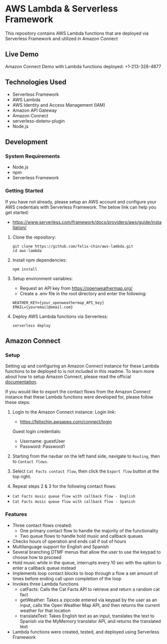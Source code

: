 # AWS Lambda & Serverless Framework

This repository contains AWS Lambda functions that are deployed via Serverless Framework and utilized in Amazon Connect

## Live Demo

Amazon Connect Demo with Lambda functions deployed: +1-213-328-4877

## Technologies Used

- Serverless Framework
- AWS Lambda
- AWS Identity and Access Management (IAM)
- Amazon API Gateway
- Amazon Connect
- serverless-dotenv-plugin
- Node.js

## Development

### System Requirements

- Node.js
- npm
- Serverless Framework

### Getting Started

If you have not already, please setup an AWS account and configure your AWS credentials with Serverless Framework. The below link can help you get started:
- https://www.serverless.com/framework/docs/providers/aws/guide/installation/

1. Clone the repository:
    ```shell
    git clone https://github.com/felix-chin/aws-lambda.git
    cd aws-lambda
    ```
2. Install npm dependencies:
    ```shell
    npm install
    ```
3. Setup environment variables:
    
    - Request an API key from https://openweathermap.org/
    - Create a .env file in the root directory and enter the following:
    ```shell
    WEATHER_KEY={your_openweathermap_API_key}
    EMAIL={youremail@email.com}
    ```
4. Deploy AWS Lambda functions via Serverless:
    ```shell
    serverless deploy
    ```
## Amazon Connect

### Setup

Setting up and configuring an Amazon Connect instance for these Lambda functions to be deployed to is not included in this readme. To learn more about how to setup Amazon Connect, please read the official [documentation](https://docs.aws.amazon.com/connect/).

If you would like to export the contact flows from the Amazon Connect instance that these Lambda functions were developed for, please follow these steps:

1. Login to the Amazon Connect instance:
   Login link:
   - https://felixchin.awsapps.com/connect/login
   
   Guest login credentials:
   - Username: guestUser
   - Password: Password1
   
2. Starting from the navbar on the left hand side, navigate to `Routing`, then to `Contact flows`.

3. Select `Cat Facts contact flow`, then click the `Export flow` button at the top right.

4. Repeat steps 2 & 3 for the following contact flows:
  - `Cat Facts music queue flow with callback flow - English`
  - `Cat Facts music queue flow with callback flow - Spanish`
  
### Features

- Three contact flows created:
  - One primary contact flow to handle the majority of the functionality
  - Two queue flows to handle hold music and callback queues
- Checks hours of operation and ends call if out of hours
- Multilanguage support for English and Spanish
- Several branching DTMF menus that allow the user to use the keypad to choose how to proceed
- Hold music while in the queue, interrupts every 10 sec with the option to enter a callback queue instead
- Implements loop contact blocks to loop through a flow a set amount of times before ending call upon completion of the loop
- Invokes three Lambda functions
  - catFacts: Calls the Cat Facts API to retrieve and return a random cat fact
  - getWeather: Takes a zipcode entered via keypad by the user as an input, calls the Open Weather Map API, and then returns the current weather for that location
  - translateText: Takes English text as an input, translates the text to Spanish via the MyMemory translator API, and returns the translated text
- Lambda functions were created, tested, and deployed using Serverless Framework
